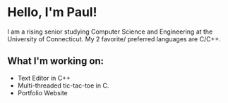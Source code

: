 # Hello, I'm Paul!

I am a rising senior studying Computer Science and Engineering at the University of Connecticut.
My 2 favorite/ preferred languages are C/C++.

## What I'm working on:

* Text Editor in C++
* Multi-threaded tic-tac-toe in C.
* Portfolio Website
